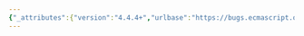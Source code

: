 ```yaml
---
{"_attributes":{"version":"4.4.4+","urlbase":"https://bugs.ecmascript.org/","maintainer":"dherman@mozilla.com"},"bug":{"bug_id":2821,"creation_ts":"2014-05-04 12:29:00 -0700","short_desc":"26.2.1.1 step 21: wrong name for internal slot","delta_ts":"2014-06-16 15:01:17 -0700","product":"Draft for 6th Edition","component":"editorial issue","version":"Rev 24: April 27, 2014 Draft","rep_platform":"All","op_sys":"All","bug_status":"RESOLVED","resolution":"FIXED","priority":"Normal","bug_severity":"normal","everconfirmed":true,"reporter":{"uid":"till","name":"Till Schneidereit"},"assigned_to":{"uid":"allen","name":"Allen Wirfs-Brock"},"long_desc":[{"commentid":8138,"comment_count":0,"who":{"uid":"till","name":"Till Schneidereit"},"bug_when":"2014-05-04 12:29:03 -0700","thetext":"Should refer to [[nonEvalFallback]] instead of [[directEvalFallback]]"},{"commentid":8208,"comment_count":1,"who":{"uid":"allen","name":"Allen Wirfs-Brock"},"bug_when":"2014-05-07 12:09:28 -0700","thetext":"fixed in rev25 editor's draft"},{"commentid":8987,"comment_count":2,"who":{"uid":"allen","name":"Allen Wirfs-Brock"},"bug_when":"2014-06-16 15:01:17 -0700","thetext":"fixed in rev25"}]}}
---
```

